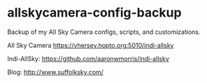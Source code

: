 # allskycamera-config-backup
Backup of my All Sky Camera configs, scripts, and customizations.

All Sky Camera https://vhersey.hopto.org:5010/indi-allsky

Indi-AllSky: https://github.com/aaronwmorris/indi-allsky

Blog: http://www.suffolksky.com/
